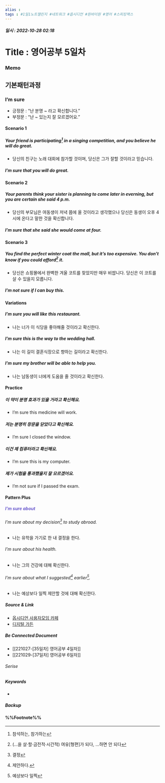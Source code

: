 ```yaml
---
alias : 
tags : #1일1노트챌린지 #네트워크 #옵시디언 #원바이원 #영어 #스피킹맥스
---
```


##### 일시 : 2022-10-28 02:18

# Title : 영어공부 5일차

### Memo

## 기본패턴과정

### I’m sure
- 긍정문 : “난 분명 ~ 라고 확신합니다.”
- 부정문 : “난 ~ 있는지 잘 모르겠어요.”

#### Scenario 1

##### Your friend is participating[^1] in a singing competition, and you believe he will do great.
- 당신의 친구는 노래 대회에 참가할 것이며, 당신은 그가 잘할 것이라고 믿습니다.

##### I’m sure that you will do great.

#### Scenario 2

##### Your parents think your sister is planning to come later in everning, but you are certain she said 4 p.m.
- 당신의 부모님은 여동생이 저녁 쯤에 올 것이라고 생각했으나 당신은 동생이 오후 4시에 온다고 말한 것을 확신합니다.

##### I’m sure that she said she would come at four.

#### Scenario 3

##### You find the perfect winter coat the mall, but it’s too expensive. You don’t know if you could afford[^2] it.
- 당신은 쇼핑몰에서 완벽한 겨울 코트를 찾았지만 매우 비쌉니다. 당신은 이 코트를 살 수 있을지 모릅니다.

##### I’m not sure if I can buy this.

#### Variations

##### I’m sure you will like this restaurant.
- 나는 너가 이 식당을 좋아해줄 것이라고 확신한다.

##### I’m sure this is the way to the wedding hall.
- 나는 이 길이 결혼식장으로 향하는 길이라고 확신한다.

##### I’m sure my brother will be able to help you.
- 나는 남동생이 너에게 도움을 줄 것이라고 확신한다.

#### Practice

##### 이 약이 분명 효과가 있을 거라고 확신해요.
- I’m sure this medicine will work.

##### 저는 분명히 창문을 닫았다고 확신해요.
- I’m sure I closed the window.

##### 이건 제 컴퓨터라고 확신해요.
- I’m sure this is my computer.

##### 제가 시험을 통과했을지 잘 모르겠어요.
- I’m not sure if I passed the exam.

#### Pattern Plus

##### <font color="SlateBlue">I’m sure about</font>

###### I’m sure about my decision[^3] to study abroad.
- 나는 유학을 가기로 한 내 결정을 한다.

###### I’m sure about his health.
- 나는 그의 건강에 대해 확신한다.

###### I’m sure about what I suggested[^4] earlier[^5].
- 나는 예상보다 일찍 제안할 것에 대해 확신한다.

##### Source & Link
- [옵시디언 사용자모임 카페](https://cafe.naver.com/obsidianary/2225)
- [디지털 가든](https://chunghasull.netlify.app/221028-36일차-영어공부-5일차)

##### Be Connected Document
- [[221027-[35일차] 영어공부 4일차]]
- [[221029-[37일차] 영어공부 6일차]]

###### Serise


##### Keywords
- 

##### Backup


#### %%Footnote%%

[^1]: 참석하는, 참가하는
[^2]: (…을 살·할·금전적·시간적) 여유[형편]가 되다, …하면 안 되다
[^3]: 결정
[^4]: 제안하다.
[^5]: 예상보다 일찍